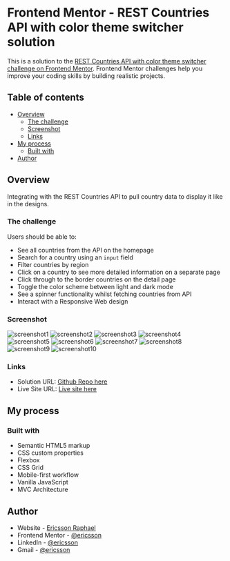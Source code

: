# Frontend Mentor - REST Countries API with color theme switcher solution

This is a solution to the [REST Countries API with color theme switcher challenge on Frontend Mentor](https://www.frontendmentor.io/challenges/rest-countries-api-with-color-theme-switcher-5cacc469fec04111f7b848ca). Frontend Mentor challenges help you improve your coding skills by building realistic projects.

## Table of contents

- [Overview](#overview)
  - [The challenge](#the-challenge)
  - [Screenshot](#screenshot)
  - [Links](#links)
- [My process](#my-process)
  - [Built with](#built-with)
- [Author](#author)

## Overview

Integrating with the REST Countries API to pull country data to display it like in the designs.

### The challenge

Users should be able to:

- See all countries from the API on the homepage
- Search for a country using an `input` field
- Filter countries by region
- Click on a country to see more detailed information on a separate page
- Click through to the border countries on the detail page
- Toggle the color scheme between light and dark mode
- See a spinner functionality whilst fetching countries from API
- Interact with a Responsive Web design

### Screenshot

![screenshot1](./src/screenshots/Screenshot%201.png)
![screenshot2](./src/screenshots/Screenshot%202.png)
![screenshot3](./src/screenshots/Screenshot%203.png)
![screenshot4](./src/screenshots/Screenshot%204.png)
![screenshot5](./src/screenshots/Screenshot%205.png)
![screenshot6](./src/screenshots/Screenshot%206.png)
![screenshot7](./src/screenshots/Screenshot%207.png)
![screenshot8](./src/screenshots/Screenshot%208.png)
![screenshot9](./src/screenshots/Screenshot%209.png)
![screenshot10](./src/screenshots/Screenshot%2010.png)

### Links

- Solution URL: [Github Repo here](https://github.com/gitEricsson/REST-Countries-API)
- Live Site URL: [Live site here](https://your-live-site-url.com)

## My process

### Built with

- Semantic HTML5 markup
- CSS custom properties
- Flexbox
- CSS Grid
- Mobile-first workflow
- Vanilla JavaScript
- MVC Architecture

## Author

- Website - [Ericsson Raphael](https://www.your-site.com)
- Frontend Mentor - [@ericsson](https://www.frontendmentor.io/profile/gitEricsson)
- LinkedIn - [@ericsson](www.linkedin.com/in/ericssonraphael)
- Gmail - [@ericsson](ericssonraphael@gmail.com)
